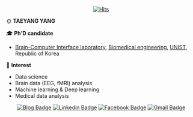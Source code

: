 <div align=center>
  
[![Hits](https://hits.seeyoufarm.com/api/count/incr/badge.svg?url=https%3A%2F%2Fgithub.com%2Ftyami&count_bg=%2379C83D&title_bg=%23555555&icon=&icon_color=%23E7E7E7&title=hits&edge_flat=false)](https://hits.seeyoufarm.com)
  
</div>

🌞 **TAEYANG YANG**

🎓 **Ph'D candidate**
- [Brain-Computer Interface laboratory](http://bci.unist.ac.kr/), [Biomedical engineering](http://bme.unist.ac.kr/), [UNIST](https://www.unist.ac.kr/), Republic of Korea

💖 **Interest**
- Data science
- Brain data (EEG, fMRI) analysis
- Machine learning & Deep learning
- Medical data analysis

<div align=center>
  
[![Blog Badge](http://img.shields.io/badge/-Blog-black?style=flat-square&logo=github&link=https://tyami.github.io/)](https://tyami.github.io/)   [![Linkedin Badge](https://img.shields.io/badge/-LinkedIn-blue?style=flat-square&logo=Linkedin&logoColor=white&link=https://www.linkedin.com/in/taeyangyang/)](https://www.linkedin.com/in/taeyangyang/)   [![Facebook Badge](https://img.shields.io/badge/facebook-1877f2?style=flat-square&logo=facebook&logoColor=white&link=https://www.facebook.com/tyamisol)](https://www.facebook.com/tyamisol)   [![Gmail Badge](https://img.shields.io/badge/Gmail-d14836?style=flat-square&logo=Gmail&logoColor=white&link=mailto:tyyang.sol@gmail.com)](mailto:tyyang.sol@gmail.com)

</div>
